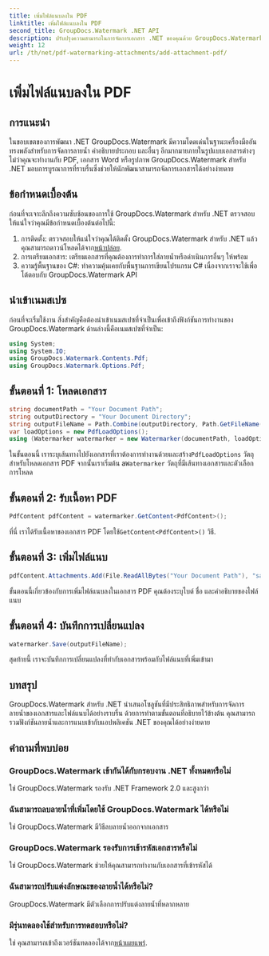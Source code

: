 ```yaml
---
title: เพิ่มไฟล์แนบลงใน PDF
linktitle: เพิ่มไฟล์แนบลงใน PDF
second_title: GroupDocs.Watermark .NET API
description: ปรับปรุงความสามารถในการจัดการเอกสาร .NET ของคุณด้วย GroupDocs.Watermark สำหรับลายน้ำและการจัดการไฟล์แนบที่ราบรื่น
weight: 12
url: /th/net/pdf-watermarking-attachments/add-attachment-pdf/
---
```


# เพิ่มไฟล์แนบลงใน PDF

## การแนะนำ
ในขอบเขตของการพัฒนา .NET GroupDocs.Watermark มีความโดดเด่นในฐานะเครื่องมืออันทรงพลังสำหรับการจัดการลายน้ำ คำอธิบายประกอบ และอื่นๆ อีกมากมายภายในรูปแบบเอกสารต่างๆ ไม่ว่าคุณจะทำงานกับ PDF, เอกสาร Word หรือรูปภาพ GroupDocs.Watermark สำหรับ .NET มอบการบูรณาการที่ราบรื่นซึ่งช่วยให้นักพัฒนาสามารถจัดการเอกสารได้อย่างง่ายดาย
## ข้อกำหนดเบื้องต้น
ก่อนที่จะเจาะลึกถึงความซับซ้อนของการใช้ GroupDocs.Watermark สำหรับ .NET ตรวจสอบให้แน่ใจว่าคุณมีข้อกำหนดเบื้องต้นต่อไปนี้:
1.  การติดตั้ง: ตรวจสอบให้แน่ใจว่าคุณได้ติดตั้ง GroupDocs.Watermark สำหรับ .NET แล้ว คุณสามารถดาวน์โหลดได้จาก[หน้าปล่อย](https://releases.groupdocs.com/Watermark/net/).
2. การเตรียมเอกสาร: เตรียมเอกสารที่คุณต้องการทำการใส่ลายน้ำหรือดำเนินการอื่นๆ ให้พร้อม
3. ความรู้พื้นฐานของ C#: ทำความคุ้นเคยกับพื้นฐานการเขียนโปรแกรม C# เนื่องจากเราจะใช้เพื่อโต้ตอบกับ GroupDocs.Watermark API

## นำเข้าเนมสเปซ
ก่อนที่จะเริ่มใช้งาน สิ่งสำคัญคือต้องนำเข้าเนมสเปซที่จำเป็นเพื่อเข้าถึงฟังก์ชันการทำงานของ GroupDocs.Watermark ด้านล่างนี้คือเนมสเปซที่จำเป็น:
```csharp
using System;
using System.IO;
using GroupDocs.Watermark.Contents.Pdf;
using GroupDocs.Watermark.Options.Pdf;
```
## ขั้นตอนที่ 1: โหลดเอกสาร
```csharp
string documentPath = "Your Document Path";
string outputDirectory = "Your Document Directory";
string outputFileName = Path.Combine(outputDirectory, Path.GetFileName(documentPath));
var loadOptions = new PdfLoadOptions();
using (Watermarker watermarker = new Watermarker(documentPath, loadOptions))
```
 ในขั้นตอนนี้ เราระบุเส้นทางไปยังเอกสารที่เราต้องการทำงานด้วยและสร้าง`PdfLoadOptions` วัตถุสำหรับโหลดเอกสาร PDF จากนั้นเราเริ่มต้น a`Watermarker` วัตถุที่มีเส้นทางเอกสารและตัวเลือกการโหลด
## ขั้นตอนที่ 2: รับเนื้อหา PDF
```csharp
PdfContent pdfContent = watermarker.GetContent<PdfContent>();
```
 ที่นี่ เราได้รับเนื้อหาของเอกสาร PDF โดยใช้`GetContent<PdfContent>()` วิธี.
## ขั้นตอนที่ 3: เพิ่มไฟล์แนบ
```csharp
pdfContent.Attachments.Add(File.ReadAllBytes("Your Document Path"), "sample doc", "sample doc as attachment");
```
ขั้นตอนนี้เกี่ยวข้องกับการเพิ่มไฟล์แนบลงในเอกสาร PDF คุณต้องระบุไบต์ ชื่อ และคำอธิบายของไฟล์แนบ
## ขั้นตอนที่ 4: บันทึกการเปลี่ยนแปลง
```csharp
watermarker.Save(outputFileName);
```
สุดท้ายนี้ เราจะบันทึกการเปลี่ยนแปลงที่ทำกับเอกสารพร้อมกับไฟล์แนบที่เพิ่มเข้ามา

## บทสรุป
GroupDocs.Watermark สำหรับ .NET นำเสนอโซลูชันที่มีประสิทธิภาพสำหรับการจัดการลายน้ำของเอกสารและไฟล์แนบได้อย่างราบรื่น ด้วยการทำตามขั้นตอนที่อธิบายไว้ข้างต้น คุณสามารถรวมฟังก์ชันลายน้ำและการแนบเข้ากับแอปพลิเคชัน .NET ของคุณได้อย่างง่ายดาย
## คำถามที่พบบ่อย
### GroupDocs.Watermark เข้ากันได้กับกรอบงาน .NET ทั้งหมดหรือไม่
ใช่ GroupDocs.Watermark รองรับ .NET Framework 2.0 และสูงกว่า
### ฉันสามารถลบลายน้ำที่เพิ่มโดยใช้ GroupDocs.Watermark ได้หรือไม่
ใช่ GroupDocs.Watermark มีวิธีลบลายน้ำออกจากเอกสาร
### GroupDocs.Watermark รองรับการเข้ารหัสเอกสารหรือไม่
ใช่ GroupDocs.Watermark ช่วยให้คุณสามารถทำงานกับเอกสารที่เข้ารหัสได้
### ฉันสามารถปรับแต่งลักษณะของลายน้ำได้หรือไม่?
GroupDocs.Watermark มีตัวเลือกการปรับแต่งลายน้ำที่หลากหลาย
### มีรุ่นทดลองใช้สำหรับการทดสอบหรือไม่?
 ใช่ คุณสามารถเข้าถึงเวอร์ชันทดลองได้จาก[หน้าเผยแพร่](https://releases.groupdocs.com/).